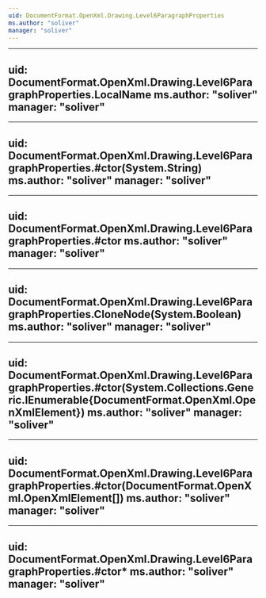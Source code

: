 ```yaml
---
uid: DocumentFormat.OpenXml.Drawing.Level6ParagraphProperties
ms.author: "soliver"
manager: "soliver"
---
```


---
uid: DocumentFormat.OpenXml.Drawing.Level6ParagraphProperties.LocalName
ms.author: "soliver"
manager: "soliver"
---

---
uid: DocumentFormat.OpenXml.Drawing.Level6ParagraphProperties.#ctor(System.String)
ms.author: "soliver"
manager: "soliver"
---

---
uid: DocumentFormat.OpenXml.Drawing.Level6ParagraphProperties.#ctor
ms.author: "soliver"
manager: "soliver"
---

---
uid: DocumentFormat.OpenXml.Drawing.Level6ParagraphProperties.CloneNode(System.Boolean)
ms.author: "soliver"
manager: "soliver"
---

---
uid: DocumentFormat.OpenXml.Drawing.Level6ParagraphProperties.#ctor(System.Collections.Generic.IEnumerable{DocumentFormat.OpenXml.OpenXmlElement})
ms.author: "soliver"
manager: "soliver"
---

---
uid: DocumentFormat.OpenXml.Drawing.Level6ParagraphProperties.#ctor(DocumentFormat.OpenXml.OpenXmlElement[])
ms.author: "soliver"
manager: "soliver"
---

---
uid: DocumentFormat.OpenXml.Drawing.Level6ParagraphProperties.#ctor*
ms.author: "soliver"
manager: "soliver"
---
